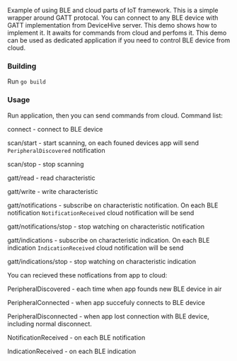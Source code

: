 Example of using BLE and cloud parts of IoT framework. This is a simple wrapper around GATT protocal. You can connect to any BLE device with GATT implementation from DeviceHive server. This demo shows how to implement it. It awaits for commands from cloud and perfoms it. This demo can be used as dedicated application if you need to control BLE device from cloud.

### Building
Run `go build`

### Usage
Run application, then you can send commands from cloud. Command list:

connect - connect to BLE device

scan/start - start scanning, on each founed devices app will send `PeripheralDiscovered` notification

scan/stop - stop scanning

gatt/read - read characteristic

gatt/write - write characteristic

gatt/notifications - subscribe on characteristic notification. On each BLE notification `NotificationReceived` cloud notification will be send 

gatt/notifications/stop - stop watching on characteristic notification

gatt/indications - subscribe on characteristic indication. On each BLE indication `IndicationReceived` cloud notification will be send 

gatt/indications/stop - stop watching on characteristic indication

You can recieved these notfications from app to cloud:

PeripheralDiscovered - each time when app founds new BLE device in air

PeripheralConnected - when app succefuly connects to BLE device

PeripheralDisconnected - when app lost connection with BLE device, including normal disconnect.

NotificationReceived - on each BLE notification

IndicationReceived - on each BLE indication

